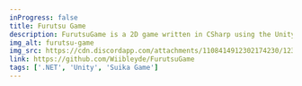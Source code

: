```yaml
---
inProgress: false
title: Furutsu Game
description: FurutsuGame is a 2D game written in CSharp using the Unity game engine (made for a school project).
img_alt: furutsu-game
img_src: https://cdn.discordapp.com/attachments/1108414912302174230/1232596649172537364/image.png?ex=662a0895&is=6628b715&hm=b027187734318ccc95ed3392b803b935cd3640ad49abff0cd863568760400c07&
link: https://github.com/Wiibleyde/FurutsuGame
tags: ['.NET', 'Unity', 'Suika Game']
---
```

